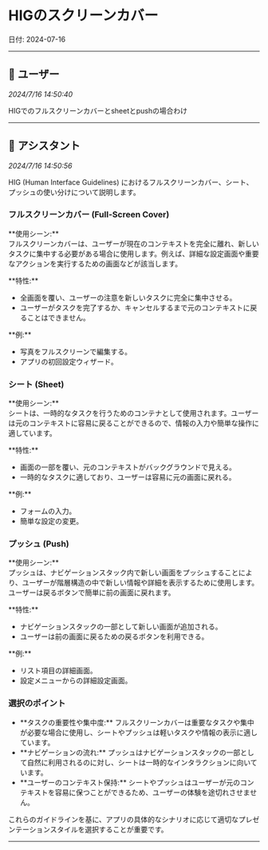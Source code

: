 # HIGのスクリーンカバー

日付: 2024-07-16

---

## 👤 ユーザー
*2024/7/16 14:50:40*

HIGでのフルスクリーンカバーとsheetとpushの場合わけ

---

## 🤖 アシスタント
*2024/7/16 14:50:56*

HIG (Human Interface Guidelines) におけるフルスクリーンカバー、シート、プッシュの使い分けについて説明します。

### フルスクリーンカバー (Full-Screen Cover)
\*\*使用シーン:\*\*  
フルスクリーンカバーは、ユーザーが現在のコンテキストを完全に離れ、新しいタスクに集中する必要がある場合に使用します。例えば、詳細な設定画面や重要なアクションを実行するための画面などが該当します。

\*\*特性:\*\*  
- 全画面を覆い、ユーザーの注意を新しいタスクに完全に集中させる。
- ユーザーがタスクを完了するか、キャンセルするまで元のコンテキストに戻ることはできません。

\*\*例:\*\*  
- 写真をフルスクリーンで編集する。
- アプリの初回設定ウィザード。

### シート (Sheet)
\*\*使用シーン:\*\*  
シートは、一時的なタスクを行うためのコンテナとして使用されます。ユーザーは元のコンテキストに容易に戻ることができるので、情報の入力や簡単な操作に適しています。

\*\*特性:\*\*  
- 画面の一部を覆い、元のコンテキストがバックグラウンドで見える。
- 一時的なタスクに適しており、ユーザーは容易に元の画面に戻れる。

\*\*例:\*\*  
- フォームの入力。
- 簡単な設定の変更。

### プッシュ (Push)
\*\*使用シーン:\*\*  
プッシュは、ナビゲーションスタック内で新しい画面をプッシュすることにより、ユーザーが階層構造の中で新しい情報や詳細を表示するために使用します。ユーザーは戻るボタンで簡単に前の画面に戻れます。

\*\*特性:\*\*  
- ナビゲーションスタックの一部として新しい画面が追加される。
- ユーザーは前の画面に戻るための戻るボタンを利用できる。

\*\*例:\*\*  
- リスト項目の詳細画面。
- 設定メニューからの詳細設定画面。

### 選択のポイント
- \*\*タスクの重要性や集中度:\*\* フルスクリーンカバーは重要なタスクや集中が必要な場合に使用し、シートやプッシュは軽いタスクや情報の表示に適しています。
- \*\*ナビゲーションの流れ:\*\* プッシュはナビゲーションスタックの一部として自然に利用されるのに対し、シートは一時的なインタラクションに向いています。
- \*\*ユーザーのコンテキスト保持:\*\* シートやプッシュはユーザーが元のコンテキストを容易に保つことができるため、ユーザーの体験を途切れさせません。

これらのガイドラインを基に、アプリの具体的なシナリオに応じて適切なプレゼンテーションスタイルを選択することが重要です。

---
